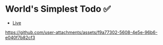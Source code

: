 # World's Simplest Todo ✅
- [Live](https://simplest-todo.pages.dev/)

https://github.com/user-attachments/assets/f9a77302-5608-4e5e-96b6-e040f7b82cf3




